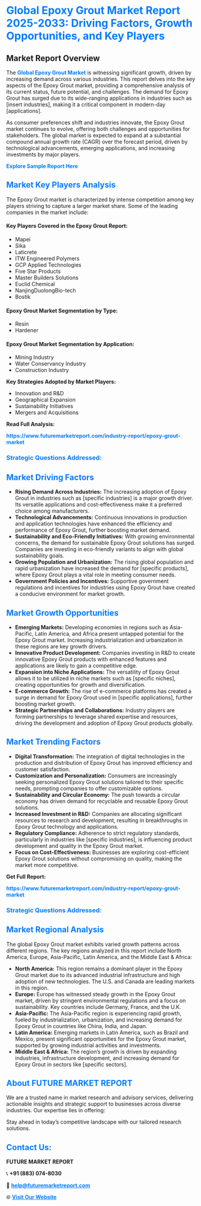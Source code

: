 <h1 style="color: #007BFF;">Global Epoxy Grout Market Report 2025-2033: Driving Factors, Growth Opportunities, and Key Players</h1>

<section id="overview">
<h2>Market Report Overview</h2>
<p>The <a href="https://www.futuremarketreport.com/industry-report/epoxy-grout-market" style="color: #007BFF; text-decoration: none;"><strong>Global Epoxy Grout Market</strong></a> is witnessing significant growth, driven by increasing demand across various industries. This report delves into the key aspects of the Epoxy Grout market, providing a comprehensive analysis of its current status, future potential, and challenges. The demand for Epoxy Grout has surged due to its wide-ranging applications in industries such as [insert industries], making it a critical component in modern-day [applications].</p>
<p>As consumer preferences shift and industries innovate, the Epoxy Grout market continues to evolve, offering both challenges and opportunities for stakeholders. The global market is expected to expand at a substantial compound annual growth rate (CAGR) over the forecast period, driven by technological advancements, emerging applications, and increasing investments by major players.</p>
</section>

<section id="overview">
<p><a href="https://www.futuremarketreport.com/request-sample/reportId=61523" style="color: #007BFF; text-decoration: none;"><strong>Explore Sample Report Here</strong></a></p>
</section>

<section id="key-players">
<h2 style="color: #007BFF;">Market Key Players Analysis</h2>
<p>The Epoxy Grout market is characterized by intense competition among key players striving to capture a larger market share. Some of the leading companies in the market include:</p>
<h4>Key Players Covered in the Epoxy Grout Report:</h4>
<ul><li>Mapei</li><li>Sika</li><li>Laticrete</li><li>ITW Engineered Polymers</li><li>GCP Applied Technologies</li><li>Five Star Products</li><li>Master Builders Solutions</li><li>Euclid Chemical</li><li>NanjingDuolongBio-tech</li><li>Bostik</li></ul>
<h4>Epoxy Grout Market Segmentation by Type:</h4>
<ul><li>Resin</li><li>Hardener</li></ul>

<h4>Epoxy Grout Market Segmentation by Application:</h4>
<ul><li>Mining Industry</li><li>Water Conservancy Industry</li><li>Construction Industry</li></ul>
<p><strong>Key Strategies Adopted by Market Players:</strong></p>
<ul>
<li>Innovation and R&D</li>
<li>Geographical Expansion</li>
<li>Sustainability Initiatives</li>
<li>Mergers and Acquisitions</li>
</ul>
</section>

<section>
<p><strong>Read Full Analysis: </strong></p><a href="https://www.futuremarketreport.com/industry-report/epoxy-grout-market" style="color: #007BFF; text-decoration: none;"><strong>https://www.futuremarketreport.com/industry-report/epoxy-grout-market</strong></a>
<h3 style="color: #007BFF;">Strategic Questions Addressed:</h3>
</section>

<section id="driving-factors">
<h2 style="color: #007BFF;">Market Driving Factors</h2>
<ul>
<li><strong>Rising Demand Across Industries:</strong> The increasing adoption of Epoxy Grout in industries such as [specific industries] is a major growth driver. Its versatile applications and cost-effectiveness make it a preferred choice among manufacturers.</li>
<li><strong>Technological Advancements:</strong> Continuous innovations in production and application technologies have enhanced the efficiency and performance of Epoxy Grout, further boosting market demand.</li>
<li><strong>Sustainability and Eco-Friendly Initiatives:</strong> With growing environmental concerns, the demand for sustainable Epoxy Grout solutions has surged. Companies are investing in eco-friendly variants to align with global sustainability goals.</li>
<li><strong>Growing Population and Urbanization:</strong> The rising global population and rapid urbanization have increased the demand for [specific products], where Epoxy Grout plays a vital role in meeting consumer needs.</li>
<li><strong>Government Policies and Incentives:</strong> Supportive government regulations and incentives for industries using Epoxy Grout have created a conducive environment for market growth.</li>
</ul>
</section>

<section id="growth-opportunities">
<h2 style="color: #007BFF;">Market Growth Opportunities</h2>
<ul>
<li><strong>Emerging Markets:</strong> Developing economies in regions such as Asia-Pacific, Latin America, and Africa present untapped potential for the Epoxy Grout market. Increasing industrialization and urbanization in these regions are key growth drivers.</li>
<li><strong>Innovative Product Development:</strong> Companies investing in R&D to create innovative Epoxy Grout products with enhanced features and applications are likely to gain a competitive edge.</li>
<li><strong>Expansion into Niche Applications:</strong> The versatility of Epoxy Grout allows it to be utilized in niche markets such as [specific niches], creating opportunities for growth and diversification.</li>
<li><strong>E-commerce Growth:</strong> The rise of e-commerce platforms has created a surge in demand for Epoxy Grout used in [specific applications], further boosting market growth.</li>
<li><strong>Strategic Partnerships and Collaborations:</strong> Industry players are forming partnerships to leverage shared expertise and resources, driving the development and adoption of Epoxy Grout products globally.</li>
</ul>
</section>

<section id="trending-factors">
<h2 style="color: #007BFF;">Market Trending Factors</h2>
<ul>
<li><strong>Digital Transformation:</strong> The integration of digital technologies in the production and distribution of Epoxy Grout has improved efficiency and customer satisfaction.</li>
<li><strong>Customization and Personalization:</strong> Consumers are increasingly seeking personalized Epoxy Grout solutions tailored to their specific needs, prompting companies to offer customizable options.</li>
<li><strong>Sustainability and Circular Economy:</strong> The push towards a circular economy has driven demand for recyclable and reusable Epoxy Grout solutions.</li>
<li><strong>Increased Investment in R&D:</strong> Companies are allocating significant resources to research and development, resulting in breakthroughs in Epoxy Grout technology and applications.</li>
<li><strong>Regulatory Compliance:</strong> Adherence to strict regulatory standards, particularly in industries like [specific industries], is influencing product development and quality in the Epoxy Grout market.</li>
<li><strong>Focus on Cost-Effectiveness:</strong> Businesses are exploring cost-efficient Epoxy Grout solutions without compromising on quality, making the market more competitive.</li>
</ul>
</section>

<section>
<p><strong>Get Full Report: </strong></p><a href="https://www.futuremarketreport.com/industry-report/epoxy-grout-market" style="color: #007BFF; text-decoration: none;"><strong>https://www.futuremarketreport.com/industry-report/epoxy-grout-market</strong></a>
<h3 style="color: #007BFF;">Strategic Questions Addressed:</h3>
</section>


<section id="regional-analysis">
<h2 style="color: #007BFF;">Market Regional Analysis</h2>
<p>The global Epoxy Grout market exhibits varied growth patterns across different regions. The key regions analyzed in this report include North America, Europe, Asia-Pacific, Latin America, and the Middle East & Africa:</p>
<ul>
<li><strong>North America:</strong> This region remains a dominant player in the Epoxy Grout market due to its advanced industrial infrastructure and high adoption of new technologies. The U.S. and Canada are leading markets in this region.</li>
<li><strong>Europe:</strong> Europe has witnessed steady growth in the Epoxy Grout market, driven by stringent environmental regulations and a focus on sustainability. Key countries include Germany, France, and the U.K.</li>
<li><strong>Asia-Pacific:</strong> The Asia-Pacific region is experiencing rapid growth, fueled by industrialization, urbanization, and increasing demand for Epoxy Grout in countries like China, India, and Japan.</li>
<li><strong>Latin America:</strong> Emerging markets in Latin America, such as Brazil and Mexico, present significant opportunities for the Epoxy Grout market, supported by growing industrial activities and investments.</li>
<li><strong>Middle East & Africa:</strong> The region’s growth is driven by expanding industries, infrastructure development, and increasing demand for Epoxy Grout in sectors like [specific sectors].</li>
</ul>
</section>

<footer>
<h2 style="color: #007BFF;">About FUTURE MARKET REPORT</h2>
<p>We are a trusted name in market research and advisory services, delivering actionable insights and strategic support to businesses across diverse industries. Our expertise lies in offering:</p>

<p>Stay ahead in today’s competitive landscape with our tailored research solutions.</p>

<h2 style="color: #007BFF;">Contact Us:</h2>
<p><strong>FUTURE MARKET REPORT</strong></p>
<p>📞 <strong>+91 (883) 074-8030</strong></p>
<p>📧 <strong><a href="mailto:help@futuremarketreport.com" style="color: #007BFF;">help@futuremarketreport.com</a></strong></p>
<p>🌐 <strong><a href="https://www.futuremarketreport.com/" style="color: #007BFF;">Visit Our Website</a></strong></p>
</footer>